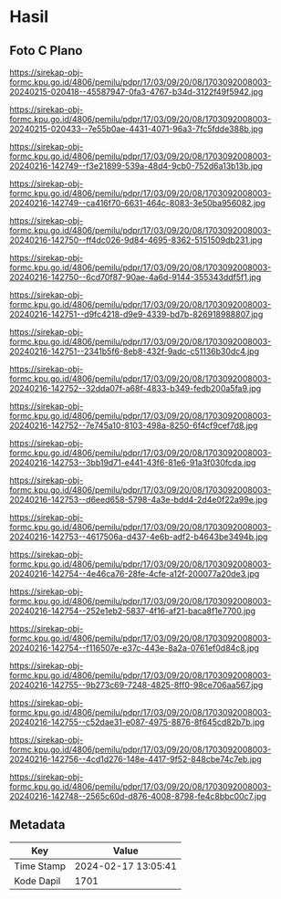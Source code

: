 # Hasil

## Foto C Plano

https://sirekap-obj-formc.kpu.go.id/4806/pemilu/pdpr/17/03/09/20/08/1703092008003-20240215-020418--45587947-0fa3-4767-b34d-3122f49f5942.jpg

https://sirekap-obj-formc.kpu.go.id/4806/pemilu/pdpr/17/03/09/20/08/1703092008003-20240215-020433--7e55b0ae-4431-4071-96a3-7fc5fdde388b.jpg

https://sirekap-obj-formc.kpu.go.id/4806/pemilu/pdpr/17/03/09/20/08/1703092008003-20240216-142749--f3e21899-539a-48d4-9cb0-752d6a13b13b.jpg

https://sirekap-obj-formc.kpu.go.id/4806/pemilu/pdpr/17/03/09/20/08/1703092008003-20240216-142749--ca416f70-6631-464c-8083-3e50ba956082.jpg

https://sirekap-obj-formc.kpu.go.id/4806/pemilu/pdpr/17/03/09/20/08/1703092008003-20240216-142750--ff4dc026-9d84-4695-8362-5151509db231.jpg

https://sirekap-obj-formc.kpu.go.id/4806/pemilu/pdpr/17/03/09/20/08/1703092008003-20240216-142750--6cd70f87-90ae-4a6d-9144-355343ddf5f1.jpg

https://sirekap-obj-formc.kpu.go.id/4806/pemilu/pdpr/17/03/09/20/08/1703092008003-20240216-142751--d9fc4218-d9e9-4339-bd7b-826918988807.jpg

https://sirekap-obj-formc.kpu.go.id/4806/pemilu/pdpr/17/03/09/20/08/1703092008003-20240216-142751--2341b5f6-8eb8-432f-9adc-c51136b30dc4.jpg

https://sirekap-obj-formc.kpu.go.id/4806/pemilu/pdpr/17/03/09/20/08/1703092008003-20240216-142752--32dda07f-a68f-4833-b349-fedb200a5fa9.jpg

https://sirekap-obj-formc.kpu.go.id/4806/pemilu/pdpr/17/03/09/20/08/1703092008003-20240216-142752--7e745a10-8103-498a-8250-6f4cf9cef7d8.jpg

https://sirekap-obj-formc.kpu.go.id/4806/pemilu/pdpr/17/03/09/20/08/1703092008003-20240216-142753--3bb19d71-e441-43f6-81e6-91a3f030fcda.jpg

https://sirekap-obj-formc.kpu.go.id/4806/pemilu/pdpr/17/03/09/20/08/1703092008003-20240216-142753--d6eed658-5798-4a3e-bdd4-2d4e0f22a99e.jpg

https://sirekap-obj-formc.kpu.go.id/4806/pemilu/pdpr/17/03/09/20/08/1703092008003-20240216-142753--4617506a-d437-4e6b-adf2-b4643be3494b.jpg

https://sirekap-obj-formc.kpu.go.id/4806/pemilu/pdpr/17/03/09/20/08/1703092008003-20240216-142754--4e46ca76-28fe-4cfe-a12f-200077a20de3.jpg

https://sirekap-obj-formc.kpu.go.id/4806/pemilu/pdpr/17/03/09/20/08/1703092008003-20240216-142754--252e1eb2-5837-4f16-af21-baca8f1e7700.jpg

https://sirekap-obj-formc.kpu.go.id/4806/pemilu/pdpr/17/03/09/20/08/1703092008003-20240216-142754--f116507e-e37c-443e-8a2a-0761ef0d84c8.jpg

https://sirekap-obj-formc.kpu.go.id/4806/pemilu/pdpr/17/03/09/20/08/1703092008003-20240216-142755--9b273c69-7248-4825-8ff0-98ce706aa567.jpg

https://sirekap-obj-formc.kpu.go.id/4806/pemilu/pdpr/17/03/09/20/08/1703092008003-20240216-142755--c52dae31-e087-4975-8876-8f645cd82b7b.jpg

https://sirekap-obj-formc.kpu.go.id/4806/pemilu/pdpr/17/03/09/20/08/1703092008003-20240216-142756--4cd1d276-148e-4417-9f52-848cbe74c7eb.jpg

https://sirekap-obj-formc.kpu.go.id/4806/pemilu/pdpr/17/03/09/20/08/1703092008003-20240216-142748--2565c60d-d876-4008-8798-fe4c8bbc00c7.jpg


## Metadata

| Key        | Value               |
| ---------- | ------------------- |
| Time Stamp | 2024-02-17 13:05:41 |
| Kode Dapil | 1701                |



